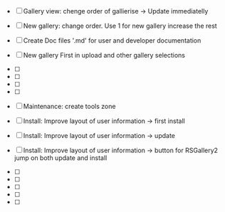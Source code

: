 - [ ] Gallery view: chenge order of gallierise -> Update immediatelly
- [ ] New gallery: change order. Use 1 for new gallery increase the rest
- [ ] Create Doc files '.md' for user and developer documentation
- [ ] New gallery First in upload and other gallery selections

- [ ] 
- [ ]
- [ ]
- [ ]


- [ ] Maintenance: create tools zone

- [ ] Install: Improve layout of user information -> first install
- [ ] Install: Improve layout of user information -> update
- [ ] Install: Improve layout of user information -> button for RSGallery2 jump on both update and install

- [ ]
- [ ]
- [ ]
- [ ]
- [ ]
